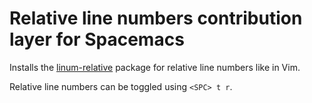 # Relative line numbers contribution layer for Spacemacs

Installs the [linum-relative](https://github.com/coldnew/linum-relative) package for relative line numbers like in Vim.

Relative line numbers can be toggled using `<SPC> t r`.
